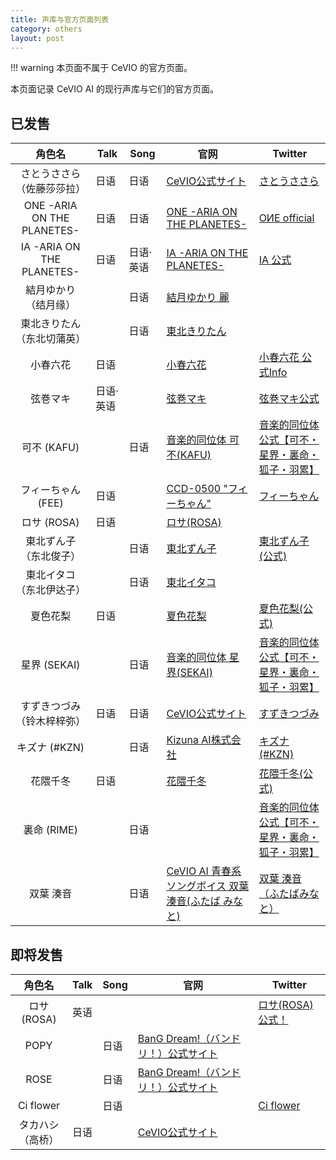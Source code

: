 ```yaml
---
title: 声库与官方页面列表
category: others
layout: post
---
```

!!! warning
    本页面不属于 CeVIO 的官方页面。

本页面记录 CeVIO AI 的现行声库与它们的官方页面。

## 已发售

| 角色名 | Talk | Song | 官网 | Twitter |
| :---:  | --- | --- | --- | --- |
| さとうささら<br>（佐藤莎莎拉） | 日语 | 日语 | [CeVIO公式サイト](https://cevio.jp/) | [さとうささら](https://twitter.com/sato_sasara) |
| ONE -ARIA ON THE PLANETES- | 日语 | 日语 | [ONE -ARIA ON THE PLANETES-](https://one-aria.com/) | [OИE official](https://twitter.com/ONE_official_) |
| IA -ARIA ON THE PLANETES- | 日语 | 日语·英语 | [IA -ARIA ON THE PLANETES-](https://ia-aria.com/) | [IA 公式](https://twitter.com/IA_Official_) |
| 結月ゆかり<br>（结月缘） |  | 日语 | [結月ゆかり 麗](https://vocalomakets.com/cevio-ai-yukari-rei) |  |
| 東北きりたん<br>（东北切蒲英） |  | 日语 | [東北きりたん](https://zunko.jp/con_voice.html#kiri_ai) |  |
| 小春六花 | 日语 |  | [小春六花](https://tokyo6.tokyo/koharurikka/) | [小春六花 公式Info](https://twitter.com/rikka_info) |
| 弦巻マキ | 日语·英语 |  | [弦巻マキ](https://www.ah-soft.com/maki/) | [弦巻マキ公式](https://twitter.com/maki_gyungyun) |
| 可不 (KAFU) |  | 日语 | [音楽的同位体 可不(KAFU)](https://kaf-u.kamitsubaki.jp/) | [音楽的同位体 公式【可不・星界・裏命・狐子・羽累】](https://twitter.com/musicalisotope) |
| フィーちゃん (FEE) | 日语 |  | [CCD-0500 "フィーちゃん"](http://chara.u-stella.co.jp/gallery/ccd-0500/) | [フィーちゃん](https://twitter.com/CCD0500) |
| ロサ (ROSA) | 日语 |  | [ロサ(ROSA)](https://rosa.zan-shin.net/) |  |
| 東北ずん子<br>（东北俊子） |  | 日语 | [東北ずん子](https://zunko.jp/con_voice.html#kiri_ai) | [東北ずん子(公式)](https://twitter.com/t_zunko) |
| 東北イタコ<br>（东北伊达子） |  | 日语 | [東北イタコ](https://zunko.jp/con_voice.html#kiri_ai) |  |
| 夏色花梨 | 日语 |  | [夏色花梨](https://tokyo6.tokyo/natsukikarin/) | [夏色花梨(公式)](https://twitter.com/karin_info1) |
| 星界 (SEKAI) |  | 日语 | [音楽的同位体 星界(SEKAI)](https://sekai.kamitsubaki.jp/) | [音楽的同位体 公式【可不・星界・裏命・狐子・羽累】](https://twitter.com/musicalisotope) |
| すずきつづみ<br>（铃木梓梓弥） | 日语 | 日语 | [CeVIO公式サイト](https://cevio.jp/) | [すずきつづみ](https://twitter.com/suzuki_tsudumi) |
| キズナ (#KZN) |  | 日语 | [Kizuna AI株式会社](https://kizunaai.com/) | [キズナ(#KZN)](https://twitter.com/KZN_dayo) |
| 花隈千冬 | 日语 |  | [花隈千冬](https://tokyo6.tokyo/hanakumachifuyu/) | [花隈千冬(公式)](https://twitter.com/Chifuyu_Info) |
| 裏命 (RIME) |  | 日语 |  |  [音楽的同位体 公式【可不・星界・裏命・狐子・羽累】](https://twitter.com/musicalisotope) |
| 双葉 湊音 |  | 日语 | [CeVIO AI 青春系ソングボイス 双葉 湊音(ふたば みなと)](https://www.futabaminato.com/) |  [双葉 湊音（ふたばみなと）](https://twitter.com/futabaminato) |

## 即将发售

| 角色名 | Talk | Song | 官网 | Twitter |
| :---:  | --- | --- | --- | --- |
| ロサ (ROSA) | 英语 |  |  | [ロサ(ROSA) 公式！](https://twitter.com/ROSA_ROSA_15) |
| POPY |  | 日语 | [BanG Dream!（バンドリ！）公式サイト](https://bang-dream.com/) |  |
| ROSE |  | 日语 | [BanG Dream!（バンドリ！）公式サイト](https://bang-dream.com/) |  |
| Ci flower |  | 日语 |  | [Ci flower](https://twitter.com/Ci_flower_) |
| タカハシ<br>（高桥） | 日语 |  | [CeVIO公式サイト](https://cevio.jp/) |  |
